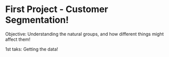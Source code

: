 # First Project - Customer Segmentation! 

Objective: Understanding the natural groups, and how different things might affect them!

1st taks: Getting the data!

